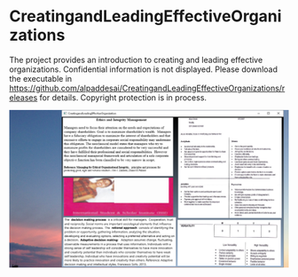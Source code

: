 # CreatingandLeadingEffectiveOrganizations

The project provides an introduction to creating and leading effective organizations. Confidential information is not displayed. Please download the executable in 
https://github.com/alpaddesai/CreatingandLeadingEffectiveOrganizations/releases for details. Copyright protection is in process. 

![image](Image1.png)
